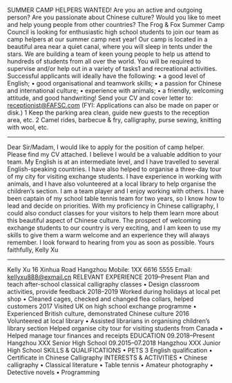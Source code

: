 SUMMER CAMP HELPERS WANTED!
Are you an active and outgoing person? Are you passionate about Chinese culture? Would you like to meet and help young people from other countries?
The Frog & Fox Summer Camp Council is looking for enthusiastic high school students to join our team as camp helpers at our summer camp next year! Our camp is located in a beautiful area near a quiet canal, where you will sleep in tents under the stars.
We are building a team of keen young people to help us attend to hundreds of students from all over the world. You will be required to supervise and/or help out in a variety of tasks1 and recreational activities.
Successful applicants will ideally have the following:
• a good level of English;
• good organisational and teamwork skills;
• a passion for Chinese and international culture;
• experience with animals;
• a friendly, welcoming attitude, and good handwriting!
Send your CV and cover letter to: receptionist@FAFSC.com (FYI: Applications can also be made on paper or disk.)
1 Keep the parking area clean, guide new guests to the reception area, etc.
2 Camel rides, barbecue & fry, calligraphy, purse sewing, knitting with wool, etc.

---

Dear Sir/Madam, 
I would like to apply for the position of camp helper. Please find my CV attached.
I believe I would be a valuable addition to your team. My English is at an intermediate level, and I have travelled to several English-speaking countries. I have also helped to organise a three-day tour of my city for visiting exchange students.
I have experience in working with animals, and I have also volunteered at a local library to help organise the children’s section. I am a team player and I enjoy working with others. I have been captain of my school table tennis team for two years, so I know how to lead and decide on priorities.
With my proficiency in Chinese calligraphy, I could also conduct classes for your visitors to help them learn more about this beautiful aspect of Chinese culture.
The prospect of welcoming exchange students to our country is very exciting, and I am keen to use my skills to give them a warm welcome and an experience they will always remember.
I look forward to hearing from you as soon as possible.
Yours faithfully, 
Kelly Xu

---

Kelly Xu
16 Xinhua Road
Hangzhou
Mobile: 1XX 6616 5555
Email: kellyxu888@exmail.cn
RELEVANT EXPERIENCE
2019–Present
Plan and teach after-school classical calligraphy classes
• Design classroom activities, provide feedback
2018–2019
Worked during holidays at local pet shop
• Cleaned cages, checked and changed flea collars, helped customers
2017
Visited UK on high school exchange programme
• Experienced British culture, demonstrated Chinese culture
2016
Volunteered at local library
• Assisted librarians in organising children’s library section
Helped organise city tour for visiting students from Canada
• Helped manage tour finances and receipts
EDUCATION
09.2018–Present Hangzhou XXX Senior High School
09.2015–07.2018 Hangzhou XXX Junior High School
SKILLS & QUALIFICATIONS
• PETS 3 English qualification
• Certificate in Chinese Calligraphy
INTERESTS & ACTIVITIES
• Chinese calligraphy
• Classical literature
• Table tennis
• Amateur photography
• Detective novels
• Programming